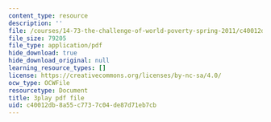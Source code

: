 ```yaml
---
content_type: resource
description: ''
file: /courses/14-73-the-challenge-of-world-poverty-spring-2011/c40012db8a55c7737c04de87d71eb7cb_qgA-JxgtjZg.pdf
file_size: 79205
file_type: application/pdf
hide_download: true
hide_download_original: null
learning_resource_types: []
license: https://creativecommons.org/licenses/by-nc-sa/4.0/
ocw_type: OCWFile
resourcetype: Document
title: 3play pdf file
uid: c40012db-8a55-c773-7c04-de87d71eb7cb
---
```

